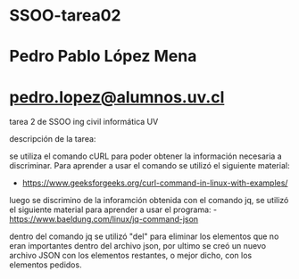 # SSOO-tarea02
# Pedro Pablo López Mena 
# pedro.lopez@alumnos.uv.cl 

tarea 2 de SSOO ing civil informática UV

descripción de la tarea: 

se utiliza el comando cURL para poder obtener la información necesaria a discriminar. Para aprender a usar el comando se utilizó el siguiente material:
- https://www.geeksforgeeks.org/curl-command-in-linux-with-examples/

luego se discrimino de la inforamción obtenida con el comando jq, se utilizó el siguiente material para aprender a usar el programa:
-https://www.baeldung.com/linux/jq-command-json 

dentro del comando jq se utilizó "del" para eliminar los elementos que no eran importantes dentro del archivo json, por ultimo se creó
un nuevo archivo JSON con los elementos restantes, o mejor dicho, con los elementos pedidos.
